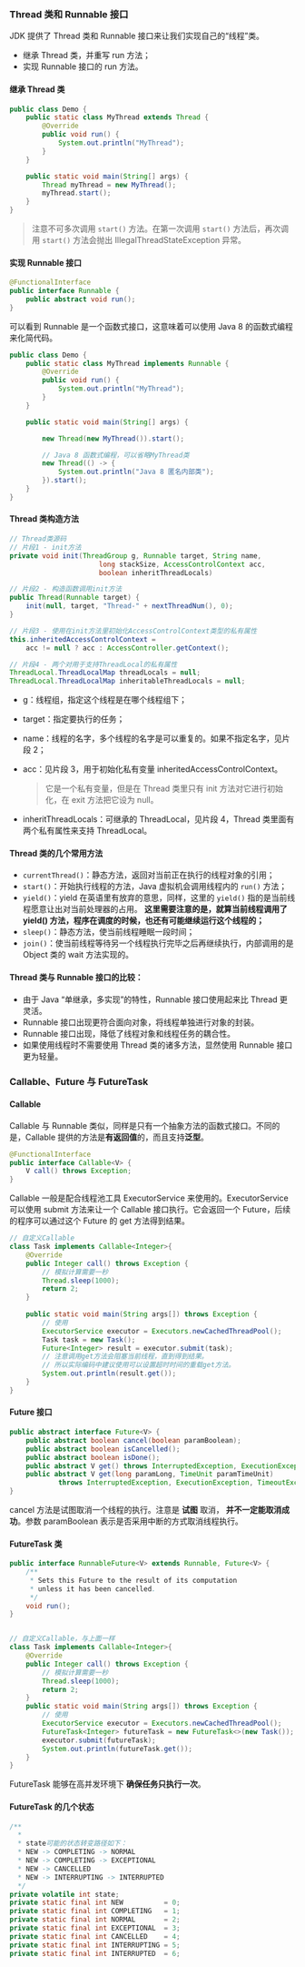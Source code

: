 ### Thread 类和 Runnable 接口

JDK 提供了 Thread 类和 Runnable 接口来让我们实现自己的“线程”类。

-   继承 Thread 类，并重写 run 方法；
-   实现 Runnable 接口的 run 方法。

#### 继承 Thread 类

```java
public class Demo {
    public static class MyThread extends Thread {
        @Override
        public void run() {
            System.out.println("MyThread");
        }
    }

    public static void main(String[] args) {
        Thread myThread = new MyThread();
        myThread.start();
    }
}
```

>   注意不可多次调用 `start()` 方法。在第一次调用 `start()` 方法后，再次调用 `start()` 方法会抛出 IllegalThreadStateException 异常。

#### 实现 Runnable 接口

```java
@FunctionalInterface
public interface Runnable {
    public abstract void run();
}
```

可以看到 Runnable 是一个函数式接口，这意味着可以使用 Java 8 的函数式编程来化简代码。

```java
public class Demo {
    public static class MyThread implements Runnable {
        @Override
        public void run() {
            System.out.println("MyThread");
        }
    }

    public static void main(String[] args) {

        new Thread(new MyThread()).start();

        // Java 8 函数式编程，可以省略MyThread类
        new Thread(() -> {
            System.out.println("Java 8 匿名内部类");
        }).start();
    }
}
```

#### Thread 类构造方法

```java
// Thread类源码 
// 片段1 - init方法
private void init(ThreadGroup g, Runnable target, String name,
                      long stackSize, AccessControlContext acc,
                      boolean inheritThreadLocals)

// 片段2 - 构造函数调用init方法
public Thread(Runnable target) {
    init(null, target, "Thread-" + nextThreadNum(), 0);
}

// 片段3 - 使用在init方法里初始化AccessControlContext类型的私有属性
this.inheritedAccessControlContext = 
    acc != null ? acc : AccessController.getContext();

// 片段4 - 两个对用于支持ThreadLocal的私有属性
ThreadLocal.ThreadLocalMap threadLocals = null;
ThreadLocal.ThreadLocalMap inheritableThreadLocals = null;
```

-   g：线程组，指定这个线程是在哪个线程组下；

-   target：指定要执行的任务；

-   name：线程的名字，多个线程的名字是可以重复的。如果不指定名字，见片段 2；

-   acc：见片段 3，用于初始化私有变量 inheritedAccessControlContext。

    >   它是一个私有变量，但是在 Thread 类里只有 init 方法对它进行初始化，在 exit 方法把它设为 null。

-   inheritThreadLocals：可继承的 ThreadLocal，见片段 4，Thread 类里面有两个私有属性来支持 ThreadLocal。

#### Thread 类的几个常用方法

-   `currentThread()`：静态方法，返回对当前正在执行的线程对象的引用；
-   `start()`：开始执行线程的方法，Java 虚拟机会调用线程内的 `run()` 方法；
-   `yield()`：yield 在英语里有放弃的意思，同样，这里的 `yield()` 指的是当前线程愿意让出对当前处理器的占用。 **这里需要注意的是，就算当前线程调用了 yield() 方法，程序在调度的时候，也还有可能继续运行这个线程的；**
-   `sleep()`：静态方法，使当前线程睡眠一段时间；
-   `join()`：使当前线程等待另一个线程执行完毕之后再继续执行，内部调用的是 Object 类的 wait 方法实现的。

#### Thread 类与 Runnable 接口的比较：

-   由于 Java “单继承，多实现”的特性，Runnable 接口使用起来比 Thread 更灵活。
-   Runnable 接口出现更符合面向对象，将线程单独进行对象的封装。
-   Runnable 接口出现，降低了线程对象和线程任务的耦合性。
-   如果使用线程时不需要使用 Thread 类的诸多方法，显然使用 Runnable 接口更为轻量。

### Callable、Future  与 FutureTask

#### Callable

Callable 与 Runnable 类似，同样是只有一个抽象方法的函数式接口。不同的是，Callable 提供的方法是**有返回值**的，而且支持**泛型**。

```java
@FunctionalInterface
public interface Callable<V> {
    V call() throws Exception;
}
```

Callable 一般是配合线程池工具 ExecutorService 来使用的。ExecutorService 可以使用 submit 方法来让一个 Callable 接口执行。它会返回一个 Future，后续的程序可以通过这个 Future 的 get 方法得到结果。

```java
// 自定义Callable
class Task implements Callable<Integer>{
    @Override
    public Integer call() throws Exception {
        // 模拟计算需要一秒
        Thread.sleep(1000);
        return 2;
    }
    
    public static void main(String args[]) throws Exception {
        // 使用
        ExecutorService executor = Executors.newCachedThreadPool();
        Task task = new Task();
        Future<Integer> result = executor.submit(task);
        // 注意调用get方法会阻塞当前线程，直到得到结果。
        // 所以实际编码中建议使用可以设置超时时间的重载get方法。
        System.out.println(result.get()); 
    }
}
```

#### Future 接口

```java
public abstract interface Future<V> {
    public abstract boolean cancel(boolean paramBoolean);
    public abstract boolean isCancelled();
    public abstract boolean isDone();
    public abstract V get() throws InterruptedException, ExecutionException;
    public abstract V get(long paramLong, TimeUnit paramTimeUnit)
            throws InterruptedException, ExecutionException, TimeoutException;
}
```

cancel 方法是试图取消一个线程的执行。注意是 **试图** 取消， **并不一定能取消成功**。参数 paramBoolean 表示是否采用中断的方式取消线程执行。

#### FutureTask 类

```java
public interface RunnableFuture<V> extends Runnable, Future<V> {
    /**
     * Sets this Future to the result of its computation
     * unless it has been cancelled.
     */
    void run();
}


// 自定义Callable，与上面一样
class Task implements Callable<Integer>{
    @Override
    public Integer call() throws Exception {
        // 模拟计算需要一秒
        Thread.sleep(1000);
        return 2;
    }
    public static void main(String args[]) throws Exception {
        // 使用
        ExecutorService executor = Executors.newCachedThreadPool();
        FutureTask<Integer> futureTask = new FutureTask<>(new Task());
        executor.submit(futureTask);
        System.out.println(futureTask.get());
    }
}
```

FutureTask 能够在高并发环境下 **确保任务只执行一次**。

#### FutureTask 的几个状态

```java
/**
  *
  * state可能的状态转变路径如下：
  * NEW -> COMPLETING -> NORMAL
  * NEW -> COMPLETING -> EXCEPTIONAL
  * NEW -> CANCELLED
  * NEW -> INTERRUPTING -> INTERRUPTED
  */
private volatile int state;
private static final int NEW          = 0;
private static final int COMPLETING   = 1;
private static final int NORMAL       = 2;
private static final int EXCEPTIONAL  = 3;
private static final int CANCELLED    = 4;
private static final int INTERRUPTING = 5;
private static final int INTERRUPTED  = 6;
```


